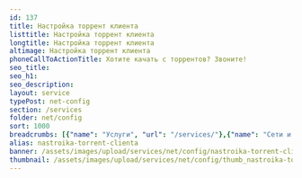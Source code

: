 ```yaml
---
id: 137
title: Настройка торрент клиента
listtitle: Настройка торрент клиента
longtitle: Настройка торрент клиента
altimage: Настройка торрент клиента
phoneCallToActionTitle: Хотите качать с торрентов? Звоните!
seo_title: 
seo_h1: 
seo_description: 
layout: service
typePost: net-config
section: /services
folder: net/config
sort: 1000
breadcrumbs: [{"name": "Услуги", "url": "/services/"},{"name": "Сети и интернет", "url": "/services/net/"},{"name": "Настройка", "url":  "/services/net/config/"}]
alias: nastroika-torrent-clienta
banner: /assets/images/upload/services/net/config/nastroika-torrent-clienta.jpg
thumbnail: /assets/images/upload/services/net/config/thumb_nastroika-torrent-clienta.jpg
---
```

